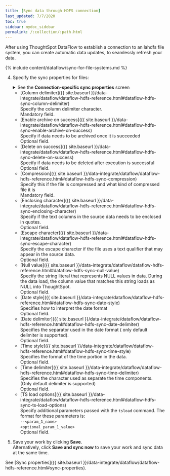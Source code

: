 ```yaml
---
title: [Sync data through HDFS connection]
last_updated: 7/7/2020
toc: true
sidebar: mydoc_sidebar
permalink: /:collection/:path.html
---
```

After using ThoughtSpot DataFlow to establish a connection to an lahdfs file system, you can create automatic data updates, to seamlessly refresh your data.

{% include content/dataflow/sync-for-file-systems.md %}

4. Specify the sync properties for files:

   <details>
     <summary>See the <strong>Connection-specific sync properties</strong> screen</summary>
     <p><img src="../../images/dataflow-set-sync-properties-draft.png" alt="Enter sync details" /></p></details>

   * [Column delimiter]({{ site.baseurl }}/data-integrate/dataflow/dataflow-hdfs-reference.html#dataflow-hdfs-sync-column-delimiter)<br/>Specify the column delimiter character.<br/>Mandatory field.
   * [Enable archive on success]({{ site.baseurl }}/data-integrate/dataflow/dataflow-hdfs-reference.html#dataflow-hdfs-sync-enable-archive-on-success)<br/>Specify if data needs to be archived once it is succeeded<br/>Optional field.
   * [Delete on success]({{ site.baseurl }}/data-integrate/dataflow/dataflow-hdfs-reference.html#dataflow-hdfs-sync-delete-on-success)<br/>Specify if data needs to be deleted after execution is successful<br/>Optional field.
   * [Compression]({{ site.baseurl }}/data-integrate/dataflow/dataflow-hdfs-reference.html#dataflow-hdfs-sync-compression)<br/>Specify this if the file is compressed and what kind of compressed file it is<br/>Mandatory field.
   * [Enclosing character]({{ site.baseurl }}/data-integrate/dataflow/dataflow-hdfs-reference.html#dataflow-hdfs-sync-enclosing-character)<br/>Specify if the text columns in the source data needs to be enclosed in quotes.<br/>Optional field.
   * [Escape character]({{ site.baseurl }}/data-integrate/dataflow/dataflow-hdfs-reference.html#dataflow-hdfs-sync-escape-character)<br/>Specify the escape character if the file uses a text qualifier that may appear in the source data.<br/>Optional field.
   * [Null value]({{ site.baseurl }}/data-integrate/dataflow/dataflow-hdfs-reference.html#dataflow-hdfs-sync-null-value)<br/>Specify the string literal that represents NULL values in data. During the data load, the column value that matches this string loads as NULL into ThoughtSpot.<br/>Optional field.
   * [Date style]({{ site.baseurl }}/data-integrate/dataflow/dataflow-hdfs-reference.html#dataflow-hdfs-sync-date-style)<br/>Specifies how to interpret the date format<br/>Optional field.
   * [Date delimiter]({{ site.baseurl }}/data-integrate/dataflow/dataflow-hdfs-reference.html#dataflow-hdfs-sync-date-delimiter)<br/>Specifies the separator used in the date format ( only default delimiter is supported).<br/>Optional field.
   * [Time style]({{ site.baseurl }}/data-integrate/dataflow/dataflow-hdfs-reference.html#dataflow-hdfs-sync-time-style)<br/>Specifies the format of the time portion in the data.<br/>Optional field.
   * [Time delimiter]({{ site.baseurl }}/data-integrate/dataflow/dataflow-hdfs-reference.html#dataflow-hdfs-sync-time-delimiter)<br/>Specifies the character used as separate the time components. (Only default delimiter is supported)<br/>Optional field.
   * [TS load options]({{ site.baseurl }}/data-integrate/dataflow/dataflow-hdfs-reference.html#dataflow-hdfs-sync-ts-load-options)<br/>Specify additional parameters passed with the <code>tsload</code> command. The format for these parameters is:<br/><code>--&lt;param_1_name&gt; &lt;optional_param_1_value&gt;</code><br/>Optional field.    

5. Save your work by clicking **Save**.<br/>Alternatively, click **Save and sync now** to save your work and sync data at the same time.

See [Sync properties]({{ site.baseurl }}/data-integrate/dataflow/dataflow-hdfs-reference.html#sync-properties).
